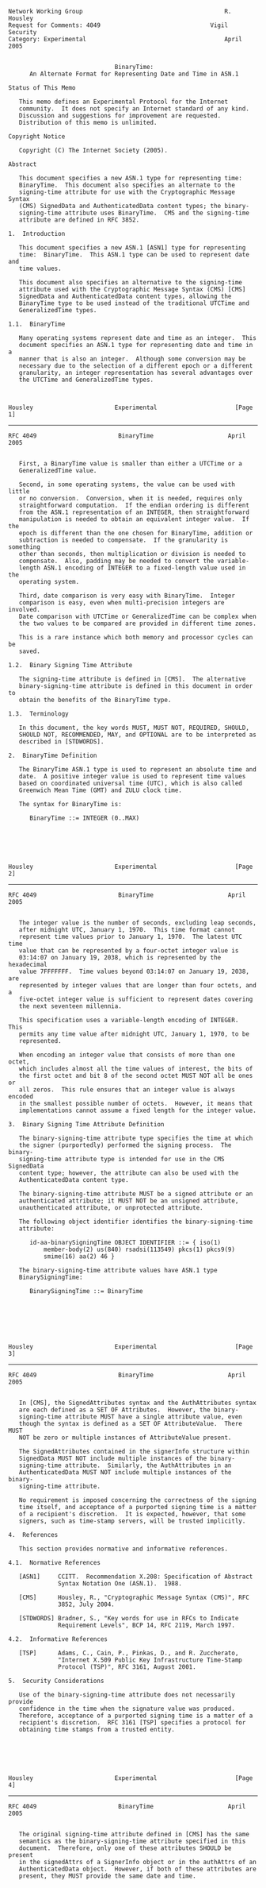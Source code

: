     Network Working Group                                        R. Housley
    Request for Comments: 4049                               Vigil Security
    Category: Experimental                                       April 2005


                                  BinaryTime:
          An Alternate Format for Representing Date and Time in ASN.1

    Status of This Memo

       This memo defines an Experimental Protocol for the Internet
       community.  It does not specify an Internet standard of any kind.
       Discussion and suggestions for improvement are requested.
       Distribution of this memo is unlimited.

    Copyright Notice

       Copyright (C) The Internet Society (2005).

    Abstract

       This document specifies a new ASN.1 type for representing time:
       BinaryTime.  This document also specifies an alternate to the
       signing-time attribute for use with the Cryptographic Message Syntax
       (CMS) SignedData and AuthenticatedData content types; the binary-
       signing-time attribute uses BinaryTime.  CMS and the signing-time
       attribute are defined in RFC 3852.

    1.  Introduction

       This document specifies a new ASN.1 [ASN1] type for representing
       time:  BinaryTime.  This ASN.1 type can be used to represent date and
       time values.

       This document also specifies an alternative to the signing-time
       attribute used with the Cryptographic Message Syntax (CMS) [CMS]
       SignedData and AuthenticatedData content types, allowing the
       BinaryTime type to be used instead of the traditional UTCTime and
       GeneralizedTime types.

    1.1.  BinaryTime

       Many operating systems represent date and time as an integer.  This
       document specifies an ASN.1 type for representing date and time in a
       manner that is also an integer.  Although some conversion may be
       necessary due to the selection of a different epoch or a different
       granularity, an integer representation has several advantages over
       the UTCTime and GeneralizedTime types.



    Housley                       Experimental                      [Page 1]

------------------------------------------------------------------------

``` newpage
RFC 4049                       BinaryTime                     April 2005


   First, a BinaryTime value is smaller than either a UTCTime or a
   GeneralizedTime value.

   Second, in some operating systems, the value can be used with little
   or no conversion.  Conversion, when it is needed, requires only
   straightforward computation.  If the endian ordering is different
   from the ASN.1 representation of an INTEGER, then straightforward
   manipulation is needed to obtain an equivalent integer value.  If the
   epoch is different than the one chosen for BinaryTime, addition or
   subtraction is needed to compensate.  If the granularity is something
   other than seconds, then multiplication or division is needed to
   compensate.  Also, padding may be needed to convert the variable-
   length ASN.1 encoding of INTEGER to a fixed-length value used in the
   operating system.

   Third, date comparison is very easy with BinaryTime.  Integer
   comparison is easy, even when multi-precision integers are involved.
   Date comparison with UTCTime or GeneralizedTime can be complex when
   the two values to be compared are provided in different time zones.

   This is a rare instance which both memory and processor cycles can be
   saved.

1.2.  Binary Signing Time Attribute

   The signing-time attribute is defined in [CMS].  The alternative
   binary-signing-time attribute is defined in this document in order to
   obtain the benefits of the BinaryTime type.

1.3.  Terminology

   In this document, the key words MUST, MUST NOT, REQUIRED, SHOULD,
   SHOULD NOT, RECOMMENDED, MAY, and OPTIONAL are to be interpreted as
   described in [STDWORDS].

2.  BinaryTime Definition

   The BinaryTime ASN.1 type is used to represent an absolute time and
   date.  A positive integer value is used to represent time values
   based on coordinated universal time (UTC), which is also called
   Greenwich Mean Time (GMT) and ZULU clock time.

   The syntax for BinaryTime is:

      BinaryTime ::= INTEGER (0..MAX)






Housley                       Experimental                      [Page 2]
```

------------------------------------------------------------------------

``` newpage
RFC 4049                       BinaryTime                     April 2005


   The integer value is the number of seconds, excluding leap seconds,
   after midnight UTC, January 1, 1970.  This time format cannot
   represent time values prior to January 1, 1970.  The latest UTC time
   value that can be represented by a four-octet integer value is
   03:14:07 on January 19, 2038, which is represented by the hexadecimal
   value 7FFFFFFF.  Time values beyond 03:14:07 on January 19, 2038, are
   represented by integer values that are longer than four octets, and a
   five-octet integer value is sufficient to represent dates covering
   the next seventeen millennia.

   This specification uses a variable-length encoding of INTEGER.  This
   permits any time value after midnight UTC, January 1, 1970, to be
   represented.

   When encoding an integer value that consists of more than one octet,
   which includes almost all the time values of interest, the bits of
   the first octet and bit 8 of the second octet MUST NOT all be ones or
   all zeros.  This rule ensures that an integer value is always encoded
   in the smallest possible number of octets.  However, it means that
   implementations cannot assume a fixed length for the integer value.

3.  Binary Signing Time Attribute Definition

   The binary-signing-time attribute type specifies the time at which
   the signer (purportedly) performed the signing process.  The binary-
   signing-time attribute type is intended for use in the CMS SignedData
   content type; however, the attribute can also be used with the
   AuthenticatedData content type.

   The binary-signing-time attribute MUST be a signed attribute or an
   authenticated attribute; it MUST NOT be an unsigned attribute,
   unauthenticated attribute, or unprotected attribute.

   The following object identifier identifies the binary-signing-time
   attribute:

      id-aa-binarySigningTime OBJECT IDENTIFIER ::= { iso(1)
          member-body(2) us(840) rsadsi(113549) pkcs(1) pkcs9(9)
          smime(16) aa(2) 46 }

   The binary-signing-time attribute values have ASN.1 type
   BinarySigningTime:

      BinarySigningTime ::= BinaryTime







Housley                       Experimental                      [Page 3]
```

------------------------------------------------------------------------

``` newpage
RFC 4049                       BinaryTime                     April 2005


   In [CMS], the SignedAttributes syntax and the AuthAttributes syntax
   are each defined as a SET OF Attributes.  However, the binary-
   signing-time attribute MUST have a single attribute value, even
   though the syntax is defined as a SET OF AttributeValue.  There MUST
   NOT be zero or multiple instances of AttributeValue present.

   The SignedAttributes contained in the signerInfo structure within
   SignedData MUST NOT include multiple instances of the binary-
   signing-time attribute.  Similarly, the AuthAttributes in an
   AuthenticatedData MUST NOT include multiple instances of the binary-
   signing-time attribute.

   No requirement is imposed concerning the correctness of the signing
   time itself, and acceptance of a purported signing time is a matter
   of a recipient's discretion.  It is expected, however, that some
   signers, such as time-stamp servers, will be trusted implicitly.

4.  References

   This section provides normative and informative references.

4.1.  Normative References

   [ASN1]     CCITT.  Recommendation X.208: Specification of Abstract
              Syntax Notation One (ASN.1).  1988.

   [CMS]      Housley, R., "Cryptographic Message Syntax (CMS)", RFC
              3852, July 2004.

   [STDWORDS] Bradner, S., "Key words for use in RFCs to Indicate
              Requirement Levels", BCP 14, RFC 2119, March 1997.

4.2.  Informative References

   [TSP]      Adams, C., Cain, P., Pinkas, D., and R. Zuccherato,
              "Internet X.509 Public Key Infrastructure Time-Stamp
              Protocol (TSP)", RFC 3161, August 2001.

5.  Security Considerations

   Use of the binary-signing-time attribute does not necessarily provide
   confidence in the time when the signature value was produced.
   Therefore, acceptance of a purported signing time is a matter of a
   recipient's discretion.  RFC 3161 [TSP] specifies a protocol for
   obtaining time stamps from a trusted entity.






Housley                       Experimental                      [Page 4]
```

------------------------------------------------------------------------

``` newpage
RFC 4049                       BinaryTime                     April 2005


   The original signing-time attribute defined in [CMS] has the same
   semantics as the binary-signing-time attribute specified in this
   document.  Therefore, only one of these attributes SHOULD be present
   in the signedAttrs of a SignerInfo object or in the authAttrs of an
   AuthenticatedData object.  However, if both of these attributes are
   present, they MUST provide the same date and time.













































Housley                       Experimental                      [Page 5]
```

------------------------------------------------------------------------

``` newpage
RFC 4049                       BinaryTime                     April 2005


Appendix A:  ASN.1 Module

   The ASN.1 module contained in this appendix defines the structures
   that are needed to implement this specification.  It is expected to
   be used in conjunction with the ASN.1 modules in [CMS].

   BinarySigningTimeModule
     { iso(1) member-body(2) us(840) rsadsi(113549) pkcs(1)
       pkcs-9(9) smime(16) modules(0) 27 }

   DEFINITIONS IMPLICIT TAGS ::=
   BEGIN


   -- BinaryTime Definition

   BinaryTime ::= INTEGER (0..MAX)

   -- Signing Binary Time Attribute

   id-aa-binarySigningTime OBJECT IDENTIFIER ::= { iso(1)
       member-body(2) us(840) rsadsi(113549) pkcs(1) pkcs9(9)
       smime(16) aa(2) 46 }

   BinarySigningTime ::= BinaryTime

   END

Author's Address

   Russell Housley
   Vigil Security, LLC
   918 Spring Knoll Drive
   Herndon, VA 20170
   USA

   EMail: housley@vigilsec.com














Housley                       Experimental                      [Page 6]
```

------------------------------------------------------------------------

``` newpage
RFC 4049                       BinaryTime                     April 2005


Full Copyright Statement

   Copyright (C) The Internet Society (2005).

   This document is subject to the rights, licenses and restrictions
   contained in BCP 78, and except as set forth therein, the authors
   retain all their rights.

   This document and the information contained herein are provided on an
   "AS IS" basis and THE CONTRIBUTOR, THE ORGANIZATION HE/SHE REPRESENTS
   OR IS SPONSORED BY (IF ANY), THE INTERNET SOCIETY AND THE INTERNET
   ENGINEERING TASK FORCE DISCLAIM ALL WARRANTIES, EXPRESS OR IMPLIED,
   INCLUDING BUT NOT LIMITED TO ANY WARRANTY THAT THE USE OF THE
   INFORMATION HEREIN WILL NOT INFRINGE ANY RIGHTS OR ANY IMPLIED
   WARRANTIES OF MERCHANTABILITY OR FITNESS FOR A PARTICULAR PURPOSE.

Intellectual Property

   The IETF takes no position regarding the validity or scope of any
   Intellectual Property Rights or other rights that might be claimed to
   pertain to the implementation or use of the technology described in
   this document or the extent to which any license under such rights
   might or might not be available; nor does it represent that it has
   made any independent effort to identify any such rights.  Information
   on the procedures with respect to rights in RFC documents can be
   found in BCP 78 and BCP 79.

   Copies of IPR disclosures made to the IETF Secretariat and any
   assurances of licenses to be made available, or the result of an
   attempt made to obtain a general license or permission for the use of
   such proprietary rights by implementers or users of this
   specification can be obtained from the IETF on-line IPR repository at
   http://www.ietf.org/ipr.

   The IETF invites any interested party to bring to its attention any
   copyrights, patents or patent applications, or other proprietary
   rights that may cover technology that may be required to implement
   this standard.  Please address the information to the IETF at ietf-
   ipr@ietf.org.

Acknowledgement

   Funding for the RFC Editor function is currently provided by the
   Internet Society.







Housley                       Experimental                      [Page 7]
```

